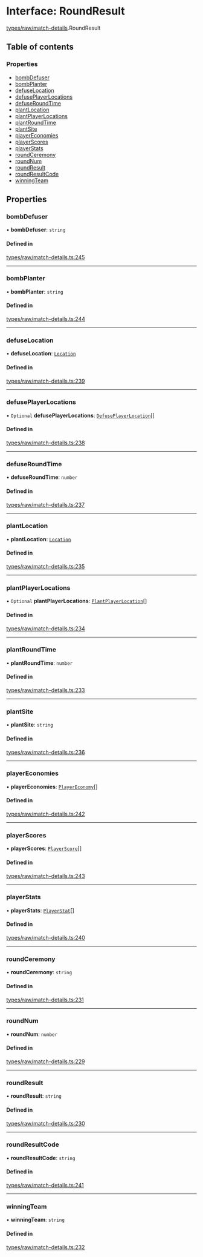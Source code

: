 # Interface: RoundResult

[types/raw/match-details](../modules/types_raw_match_details.md).RoundResult

## Table of contents

### Properties

- [bombDefuser](types_raw_match_details.RoundResult.md#bombdefuser)
- [bombPlanter](types_raw_match_details.RoundResult.md#bombplanter)
- [defuseLocation](types_raw_match_details.RoundResult.md#defuselocation)
- [defusePlayerLocations](types_raw_match_details.RoundResult.md#defuseplayerlocations)
- [defuseRoundTime](types_raw_match_details.RoundResult.md#defuseroundtime)
- [plantLocation](types_raw_match_details.RoundResult.md#plantlocation)
- [plantPlayerLocations](types_raw_match_details.RoundResult.md#plantplayerlocations)
- [plantRoundTime](types_raw_match_details.RoundResult.md#plantroundtime)
- [plantSite](types_raw_match_details.RoundResult.md#plantsite)
- [playerEconomies](types_raw_match_details.RoundResult.md#playereconomies)
- [playerScores](types_raw_match_details.RoundResult.md#playerscores)
- [playerStats](types_raw_match_details.RoundResult.md#playerstats)
- [roundCeremony](types_raw_match_details.RoundResult.md#roundceremony)
- [roundNum](types_raw_match_details.RoundResult.md#roundnum)
- [roundResult](types_raw_match_details.RoundResult.md#roundresult)
- [roundResultCode](types_raw_match_details.RoundResult.md#roundresultcode)
- [winningTeam](types_raw_match_details.RoundResult.md#winningteam)

## Properties

### bombDefuser

• **bombDefuser**: `string`

#### Defined in

[types/raw/match-details.ts:245](https://github.com/jameslinimk/unofficial-valorant-api/blob/e0f8f42/package/src/types/raw/match-details.ts#L245)

___

### bombPlanter

• **bombPlanter**: `string`

#### Defined in

[types/raw/match-details.ts:244](https://github.com/jameslinimk/unofficial-valorant-api/blob/e0f8f42/package/src/types/raw/match-details.ts#L244)

___

### defuseLocation

• **defuseLocation**: [`Location`](types_raw_match_details.Location.md)

#### Defined in

[types/raw/match-details.ts:239](https://github.com/jameslinimk/unofficial-valorant-api/blob/e0f8f42/package/src/types/raw/match-details.ts#L239)

___

### defusePlayerLocations

• `Optional` **defusePlayerLocations**: [`DefusePlayerLocation`](types_raw_match_details.DefusePlayerLocation.md)[]

#### Defined in

[types/raw/match-details.ts:238](https://github.com/jameslinimk/unofficial-valorant-api/blob/e0f8f42/package/src/types/raw/match-details.ts#L238)

___

### defuseRoundTime

• **defuseRoundTime**: `number`

#### Defined in

[types/raw/match-details.ts:237](https://github.com/jameslinimk/unofficial-valorant-api/blob/e0f8f42/package/src/types/raw/match-details.ts#L237)

___

### plantLocation

• **plantLocation**: [`Location`](types_raw_match_details.Location.md)

#### Defined in

[types/raw/match-details.ts:235](https://github.com/jameslinimk/unofficial-valorant-api/blob/e0f8f42/package/src/types/raw/match-details.ts#L235)

___

### plantPlayerLocations

• `Optional` **plantPlayerLocations**: [`PlantPlayerLocation`](types_raw_match_details.PlantPlayerLocation.md)[]

#### Defined in

[types/raw/match-details.ts:234](https://github.com/jameslinimk/unofficial-valorant-api/blob/e0f8f42/package/src/types/raw/match-details.ts#L234)

___

### plantRoundTime

• **plantRoundTime**: `number`

#### Defined in

[types/raw/match-details.ts:233](https://github.com/jameslinimk/unofficial-valorant-api/blob/e0f8f42/package/src/types/raw/match-details.ts#L233)

___

### plantSite

• **plantSite**: `string`

#### Defined in

[types/raw/match-details.ts:236](https://github.com/jameslinimk/unofficial-valorant-api/blob/e0f8f42/package/src/types/raw/match-details.ts#L236)

___

### playerEconomies

• **playerEconomies**: [`PlayerEconomy`](types_raw_match_details.PlayerEconomy.md)[]

#### Defined in

[types/raw/match-details.ts:242](https://github.com/jameslinimk/unofficial-valorant-api/blob/e0f8f42/package/src/types/raw/match-details.ts#L242)

___

### playerScores

• **playerScores**: [`PlayerScore`](types_raw_match_details.PlayerScore.md)[]

#### Defined in

[types/raw/match-details.ts:243](https://github.com/jameslinimk/unofficial-valorant-api/blob/e0f8f42/package/src/types/raw/match-details.ts#L243)

___

### playerStats

• **playerStats**: [`PlayerStat`](types_raw_match_details.PlayerStat.md)[]

#### Defined in

[types/raw/match-details.ts:240](https://github.com/jameslinimk/unofficial-valorant-api/blob/e0f8f42/package/src/types/raw/match-details.ts#L240)

___

### roundCeremony

• **roundCeremony**: `string`

#### Defined in

[types/raw/match-details.ts:231](https://github.com/jameslinimk/unofficial-valorant-api/blob/e0f8f42/package/src/types/raw/match-details.ts#L231)

___

### roundNum

• **roundNum**: `number`

#### Defined in

[types/raw/match-details.ts:229](https://github.com/jameslinimk/unofficial-valorant-api/blob/e0f8f42/package/src/types/raw/match-details.ts#L229)

___

### roundResult

• **roundResult**: `string`

#### Defined in

[types/raw/match-details.ts:230](https://github.com/jameslinimk/unofficial-valorant-api/blob/e0f8f42/package/src/types/raw/match-details.ts#L230)

___

### roundResultCode

• **roundResultCode**: `string`

#### Defined in

[types/raw/match-details.ts:241](https://github.com/jameslinimk/unofficial-valorant-api/blob/e0f8f42/package/src/types/raw/match-details.ts#L241)

___

### winningTeam

• **winningTeam**: `string`

#### Defined in

[types/raw/match-details.ts:232](https://github.com/jameslinimk/unofficial-valorant-api/blob/e0f8f42/package/src/types/raw/match-details.ts#L232)
